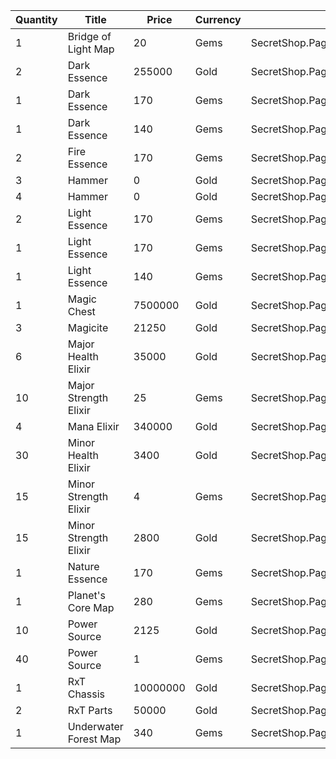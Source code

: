 | Quantity | Title | Price | Currency |  Dev Name |
| -------- | ----- | ----- | -------- |  -------- |
| 1 | Bridge of Light Map | 20 | Gems | SecretShop.Page04.TreasureMap.33 |
| 2 | Dark Essence | 255000 | Gold | SecretShop.Page04.Reagent.66 |
| 1 | Dark Essence | 170 | Gems | SecretShop.Page04.Shard.26 |
| 1 | Dark Essence | 140 | Gems | SecretShop.Page04.UnderworldTrader.62 |
| 2 | Fire Essence | 170 | Gems | SecretShop.Page04.Reagent.83 |
| 3 | Hammer | 0 | Gold | SecretShop.Page04.Free.40 |
| 4 | Hammer | 0 | Gold | SecretShop.Page04.Free.41 |
| 2 | Light Essence | 170 | Gems | SecretShop.Page04.Reagent.85 |
| 1 | Light Essence | 170 | Gems | SecretShop.Page04.Shard.28 |
| 1 | Light Essence | 140 | Gems | SecretShop.Page04.UnderworldTrader.66 |
| 1 | Magic Chest | 7500000 | Gold | SecretShop.Page04.CharShard.22 |
| 3 | Magicite | 21250 | Gold | SecretShop.Page04.Ore.05 |
| 6 | Major Health Elixir | 35000 | Gold | SecretShop.Page04.UnderworldTraderGold.12 |
| 10 | Major Strength Elixir | 25 | Gems | SecretShop.Page04.Elixir.29 |
| 4 | Mana Elixir | 340000 | Gold | SecretShop.Page04.Elixir.23 |
| 30 | Minor Health Elixir | 3400 | Gold | SecretShop.Page04.Elixir.22 |
| 15 | Minor Strength Elixir | 4 | Gems | SecretShop.Page04.UnderworldTrader.90 |
| 15 | Minor Strength Elixir | 2800 | Gold | SecretShop.Page04.UnderworldTraderGold.15 |
| 1 | Nature Essence | 170 | Gems | SecretShop.Page04.UnderworldTrader.71 |
| 1 | Planet's Core Map | 280 | Gems | SecretShop.Page04.UnderworldTrader.81 |
| 10 | Power Source | 2125 | Gold | SecretShop.Page04.Reagent.62 |
| 40 | Power Source | 1 | Gems | SecretShop.Page04.UnderworldTrader.73 |
| 1 | RxT Chassis | 10000000 | Gold | SecretShop.Page04.Misc.30 |
| 2 | RxT Parts | 50000 | Gold | SecretShop.Page04.Misc.29 |
| 1 | Underwater Forest Map | 340 | Gems | SecretShop.Page04.TreasureMap.39 |
